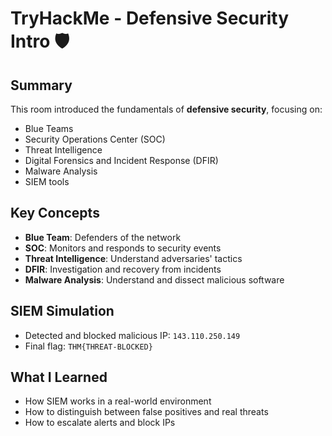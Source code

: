 # TryHackMe - Defensive Security Intro 🛡️

## Summary

This room introduced the fundamentals of **defensive security**, focusing on:
- Blue Teams
- Security Operations Center (SOC)
- Threat Intelligence
- Digital Forensics and Incident Response (DFIR)
- Malware Analysis
- SIEM tools

## Key Concepts

- **Blue Team**: Defenders of the network
- **SOC**: Monitors and responds to security events
- **Threat Intelligence**: Understand adversaries' tactics
- **DFIR**: Investigation and recovery from incidents
- **Malware Analysis**: Understand and dissect malicious software

## SIEM Simulation

- Detected and blocked malicious IP: `143.110.250.149`
- Final flag: `THM{THREAT-BLOCKED}`

## What I Learned

- How SIEM works in a real-world environment
- How to distinguish between false positives and real threats
- How to escalate alerts and block IPs

